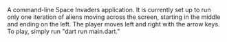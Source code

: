A command-line Space Invaders application.
It is currently set up to run only one iteration of aliens moving across the screen,
starting in the middle and ending on the left.
The player moves left and right with the arrow keys.
To play, simply run "dart run main.dart."
